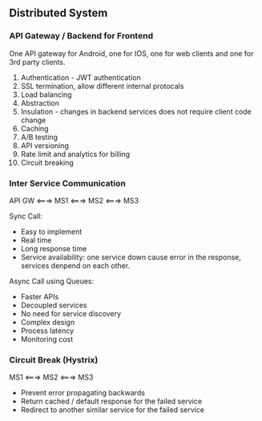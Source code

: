## Distributed System

### API Gateway / Backend for Frontend
One API gateway for Android, one for IOS, one for web clients and one for 3rd party clients.

1. Authentication - JWT authentication
2. SSL termination, allow different internal protocals
3. Load balancing
4. Abstraction
5. Insulation - changes in backend services does not require client code change
6. Caching
7. A/B testing
8. API versioning
9. Rate limit and analytics for billing
10. Circuit breaking

### Inter Service Communication
API GW <===> MS1 <===> MS2 <===> MS3

Sync Call:
* Easy to implement
* Real time
* Long response time
* Service availability: one service down cause error in the response, services denpend on each other.

Async Call using Queues:
* Faster APIs
* Decoupled services
* No need for service discovery
* Complex design
* Process latency
* Monitoring cost

### Circuit Break (Hystrix)
MS1 <===> MS2 <===> MS3

* Prevent error propagating backwards
* Return cached / default response for the failed service
* Redirect to another similar service for the failed service
















